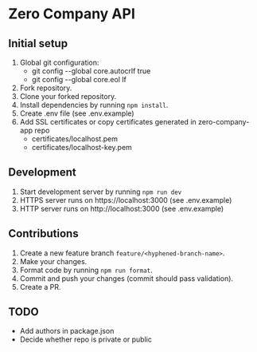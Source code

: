 # Zero Company API

## Initial setup

1. Global git configuration:
   - git config --global core.autocrlf true
   - git config --global core.eol lf
2. Fork repository.
3. Clone your forked repository.
4. Install dependencies by running `npm install`.
5. Create .env file (see .env.example)
6. Add SSL certificates or copy certificates generated in zero-company-app repo
   - certificates/localhost.pem
   - certificates/localhost-key.pem

## Development

1. Start development server by running `npm run dev`
2. HTTPS server runs on https://localhost:3000 (see .env.example)
3. HTTP server runs on http://localhost:3000 (see .env.example)

## Contributions

1. Create a new feature branch `feature/<hyphened-branch-name>`.
2. Make your changes.
3. Format code by running `npm run format`.
4. Commit and push your changes (commit should pass validation).
5. Create a PR.

## TODO

- Add authors in package.json
- Decide whether repo is private or public
